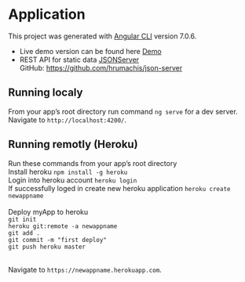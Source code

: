 # Application
This project was generated with [Angular CLI](https://github.com/angular/angular-cli) version 7.0.6.

* Live demo version can be found here [Demo](https://listtool.herokuapp.com)<br/>
* REST API for static data [JSONServer](https://staticdata.herokuapp.com)<br/>
    GitHub: https://github.com/hrumachis/json-server

## Running localy
From your app’s root directory run command `ng serve` for a dev server.<br/>
Navigate to `http://localhost:4200/`.

## Running remotly (Heroku)
Run these commands from your app’s root directory <br/>
Install heroku `npm install -g heroku`<br/>
Login into heroku account `heroku login`<br/>
If successfully loged in create new heroku application `heroku create newappname`<br/><br />
Deploy myApp to heroku<br/>
`git init`<br/>
`heroku git:remote -a newappname`<br/>
`git add .`<br/>
`git commit -m "first deploy"`<br/>
`git push heroku master`<br/>
<br/>

Navigate to `https://newappname.herokuapp.com`.
